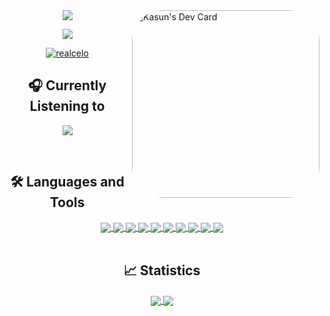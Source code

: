 <!-- ### Hi 👋, I'm Kasun <img src="https://media.giphy.com/media/hvRJCLFzcasrR4ia7z/giphy.gif" width="25px"> 
![](https://visitor-badge.glitch.me/badge?page_id=kasuncfdo.kasuncfdo) -->

<div> 
<a href="https://app.daily.dev/kasuncfdo">
<img 
     align="right" alt="Kasun's Dev Card" height="300"
     style="border-radius:50px;"src="https://api.daily.dev/devcards/93a5425cf7ac43598f4efd2cb3a5b099.png?r=v8c" />
</a>
</div>

<div align="center">
    <a href="https://discord.com/users/787915661186957312" title="Discord Profile"><img src="https://lanyard.cnrad.dev/api/787915661186957312/animated=true"></a>
</div>

<p align="center">
  <a href="https://discord.gg/HpYpQ3Bdn2"><img src="https://img.shields.io/badge/Misty%20Network%20-454545.svg?&style=for-the-badge&logo=discord&logoColor=white"></a>
</p>

<p align="center">
  <a href="https://asurabot.netlify.app"><img src="https://count.getloli.com/get/@:realcelo?theme=rule34" alt="realcelo" /></a>
</p>

<h2 align="center"> 🎧 Currently Listening to </h2>
<p align="center">
  <a href="https://open.spotify.com/user/314urhjcbr4l3neupemzntfzysmy"><img src="https://spotify-github-profile.vercel.app/api/view?uid=314urhjcbr4l3neupemzntfzysmy&cover_image=true&theme=novatorem&show_offline=false&bar_color=000000&bar_color_cover=true"></a>
</p>
<br/>
  <h2 align="center"> 🛠 Languages and Tools </h2>
  <div align="center"> 
     <a href="JavaScript">
      <img align="center" src="https://img.shields.io/badge/-JavaScript-%23F7DF1C?style=flat-square&logo=javascript&logoColor=000000&labelColor=%23F7DF1C&color=%23FFCE5A" />
    </a>
    <a href="HTML">
      <img align="center" src="https://img.shields.io/badge/-HTML5-%23E44D27?style=flat-square&logo=html5&logoColor=ffffff"/>
    </a>
    <a href="Markdown">
      <img align="center" src="https://img.shields.io/badge/-Markdown-000000?style=flat-square&logo=markdown" />
    </a>
    <a href="Nodejs">
      <img align="center" src="https://img.shields.io/badge/-Nodejs-339933?style=flat-square&logo=Node.js&logoColor=ffffff" />
    </a>
    <a href="Npm">
      <img align="center" src="https://img.shields.io/badge/-npm-CB3837?style=flat-square&logo=npm" />
    </a>
    <a href="Git">
      <img align="center" src="https://img.shields.io/badge/-Git-%23F05032?style=flat-square&logo=git&logoColor=%23ffffff" />
    </a>
    <a href="Gitlab">
      <img align="center" src="https://img.shields.io/badge/-GitLab-FCA121?style=flat-square&logo=gitlab" />
    </a>
    <a href="Github">
      <img align="center" src="https://img.shields.io/badge/-GitHub-181717?style=flat-square&logo=github" />
    </a>
    <a href="VS Code">
      <img align="center" src="http://img.shields.io/badge/-VS%20Code-007ACC?style=flat-square&logo=visual-studio-code&logoColor=ffffff" />
    </a>
    <a href="Windows">
      <img align="center" src="http://img.shields.io/badge/-Windows-0078D6?style=flat-square&logo=windows&logoColor=ffffff" />
    </a>
</div
<br/>
<br/>
  <h2 align="center"> 📈 Statistics </h2>
  <div align="center"> 
     <a href="">
      <img align="center" src="https://github-readme-stats-sigma-five.vercel.app/api?username=realcelo&show_icons=true&include_all_commits=true&count_private=true&theme=react&line_height=27" />
    </a>
    <a href="">
      <img align="center" src="https://github-readme-stats.vercel.app/api/top-langs/?username=realcelo&theme=react&line_height=10"/>
    </a>
</div
<br/>
